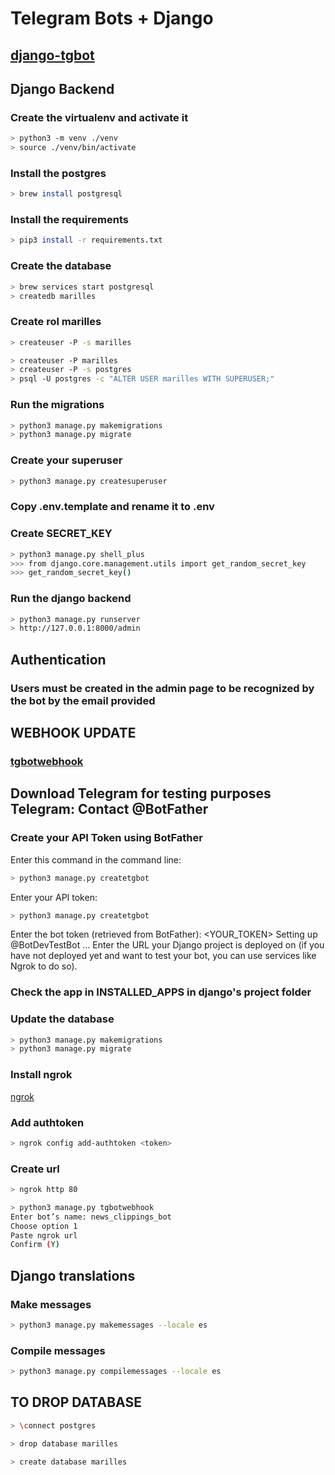 
# Telegram Bots + Django

## [django-tgbot](https://github.com/Ali-Toosi/django-tgbot)

## Django Backend

### Create the virtualenv and activate it

```bash
> python3 -m venv ./venv
> source ./venv/bin/activate
```

### Install the postgres

```bash
> brew install postgresql
```

### Install the requirements

```bash
> pip3 install -r requirements.txt
```

### Create the database

```bash
> brew services start postgresql
> createdb marilles
```

### Create rol marilles

```bash
> createuser -P -s marilles 
```

```bash
> createuser -P marilles
> createuser -P -s postgres
> psql -U postgres -c "ALTER USER marilles WITH SUPERUSER;"
```

### Run the migrations

```bash
> python3 manage.py makemigrations
> python3 manage.py migrate
```

### Create your superuser

```bash
> python3 manage.py createsuperuser
```

### Copy .env.template and rename it to .env

### Create SECRET_KEY

```bash
> python3 manage.py shell_plus
>>> from django.core.management.utils import get_random_secret_key
>>> get_random_secret_key()
```

### Run the django backend

```bash
> python3 manage.py runserver
> http://127.0.0.1:8000/admin
```

## Authentication

### Users must be created in the admin page to be recognized by the bot by the email provided

## WEBHOOK UPDATE

### [tgbotwebhook](https://django-tgbot.readthedocs.io/en/latest/management_commands/tgbotwebhook/)

## Download Telegram for testing purposes Telegram: Contact @BotFather

### Create your API Token using BotFather

Enter this command in the command line:

```bash
> python3 manage.py createtgbot
```

Enter your API token:

```bash
> python3 manage.py createtgbot
```

Enter the bot token (retrieved from BotFather): <YOUR_TOKEN>
Setting up @BotDevTestBot ...
Enter the URL your Django project is deployed on
(if you have not deployed yet and want to test your bot, you can use services like Ngrok to do so).

### Check the app in INSTALLED_APPS in django's project folder

### Update the database

```bash
> python3 manage.py makemigrations
> python3 manage.py migrate
```

### Install ngrok

[ngrok](https://ngrok.com/download)

### Add authtoken

```bash
> ngrok config add-authtoken <token>
```

### Create url

```bash
> ngrok http 80
```

```bash
> python3 manage.py tgbotwebhook
Enter bot’s name: news_clippings_bot
Choose option 1
Paste ngrok url
Confirm (Y)
```

## Django translations

### Make messages

```bash
> python3 manage.py makemessages --locale es
```

### Compile messages

```bash
> python3 manage.py compilemessages --locale es
```

## TO DROP DATABASE

```bash
> \connect postgres
```

```bash
> drop database marilles
```

```bash
> create database marilles
```
